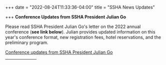 +++
date = "2022-08-24T11:33:36-04:00"
title = "SSHA News Updates"

+++
**Conference Updates from SSHA President Julian Go** 

Please read SSHA President Julian Go's letter on the 2022 annual conference (**see link below**). Julian provides updated information on this year's conference format, new registration fees, hotel reservations, and the preliminary program.  

<a href="https://ssha.org/news/" target="_blank">Conference updates from SSHA President Julian Go</a>
<br /><hr width="100">